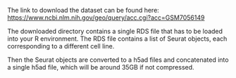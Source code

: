 The link to download the dataset can be found here: https://www.ncbi.nlm.nih.gov/geo/query/acc.cgi?acc=GSM7056149

The downloaded directory contains a single RDS file that has to be loaded into your R environment. The RDS file contains a list of Seurat objects, each corresponding to a different cell line.

Then the Seurat objects are converted to a h5ad files and concatenated into a single h5ad file, which will be around 35GB if not compressed.
